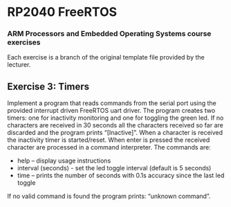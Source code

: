 # RP2040 FreeRTOS

### ARM Processors and Embedded Operating Systems course exercises
Each exercise is a branch of the original template file provided by the lecturer.

## Exercise 3: Timers
Implement a program that reads commands from the serial port using the provided interrupt driven 
FreeRTOS uart driver. The program creates two timers: one for inactivity monitoring and one for toggling 
the green led. If no characters are received in 30 seconds all the characters received so far are discarded 
and the program prints “[Inactive]”. When a character is received the inactivity timer is started/reset. 
When enter is pressed the received character are processed in a command interpreter. The commands are: 
- help – display usage instructions 
- interval (seconds) - set the led toggle interval (default is 5 seconds) 
- time – prints the number of seconds with 0.1s accuracy since the last led toggle

If no valid command is found the program prints: “unknown command”.
